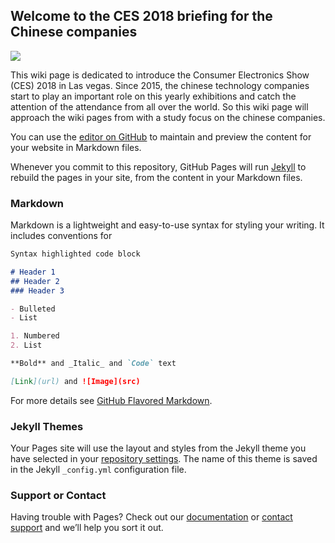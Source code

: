 ## Welcome to the CES 2018 briefing for the Chinese companies 
<img src= "https://sampi.co/wp-content/uploads/2014/04/china_tech.jpg"> 

This wiki page is dedicated to introduce the Consumer Electronics Show (CES) 2018 in Las vegas. Since 2015, the chinese technology companies start to play an important role on this yearly exhibitions and catch the attention of the attendance from all over the world. So this wiki page will approach the wiki pages from with a study focus on the chinese companies.


You can use the [editor on GitHub](https://github.com/KunLIU2018/KunLIU2018.github.io/edit/master/index.md) to maintain and preview the content for your website in Markdown files.

Whenever you commit to this repository, GitHub Pages will run [Jekyll](https://jekyllrb.com/) to rebuild the pages in your site, from the content in your Markdown files.

### Markdown

Markdown is a lightweight and easy-to-use syntax for styling your writing. It includes conventions for

```markdown
Syntax highlighted code block

# Header 1
## Header 2
### Header 3

- Bulleted
- List

1. Numbered
2. List

**Bold** and _Italic_ and `Code` text

[Link](url) and ![Image](src)
```

For more details see [GitHub Flavored Markdown](https://guides.github.com/features/mastering-markdown/).

### Jekyll Themes

Your Pages site will use the layout and styles from the Jekyll theme you have selected in your [repository settings](https://github.com/KunLIU2018/KunLIU2018.github.io/settings). The name of this theme is saved in the Jekyll `_config.yml` configuration file.

### Support or Contact

Having trouble with Pages? Check out our [documentation](https://help.github.com/categories/github-pages-basics/) or [contact support](https://github.com/contact) and we’ll help you sort it out.
